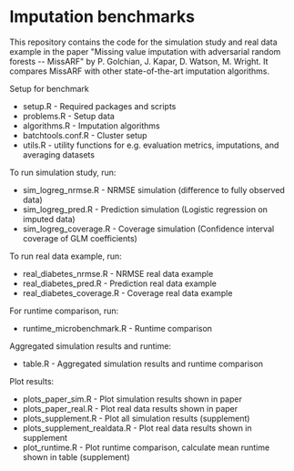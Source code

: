 # Imputation benchmarks
This repository contains the code for the simulation study and real data example 
in the paper "Missing value imputation with adversarial random forests -- MissARF" 
by P. Golchian, J. Kapar, D. Watson, M. Wright. It compares MissARF with other 
state-of-the-art imputation algorithms.

Setup for benchmark
* setup.R - Required packages and scripts
* problems.R - Setup data 
* algorithms.R - Imputation algorithms
* batchtools.conf.R - Cluster setup
* utils.R - utility functions for e.g. evaluation metrics, imputations, and averaging datasets

To run simulation study, run: 
* sim_logreg_nrmse.R - NRMSE simulation (difference to fully observed data)
* sim_logreg_pred.R - Prediction simulation (Logistic regression on imputed data)
* sim_logreg_coverage.R - Coverage simulation (Confidence interval coverage of GLM coefficients)

To run real data example, run:
* real_diabetes_nrmse.R - NRMSE real data example
* real_diabetes_pred.R - Prediction real data example
* real_diabetes_coverage.R - Coverage real data example

For runtime comparison, run:
* runtime_microbenchmark.R - Runtime comparison

Aggregated simulation results and runtime:
* table.R - Aggregated simulation results and runtime comparison

Plot results:
* plots_paper_sim.R - Plot simulation results shown in paper
* plots_paper_real.R - Plot real data results shown in paper
* plots_supplement.R - Plot all simulation results (supplement)
* plots_supplement_realdata.R - Plot real data results shown in supplement
* plot_runtime.R - Plot runtime comparison, calculate mean runtime shown in table (supplement)

